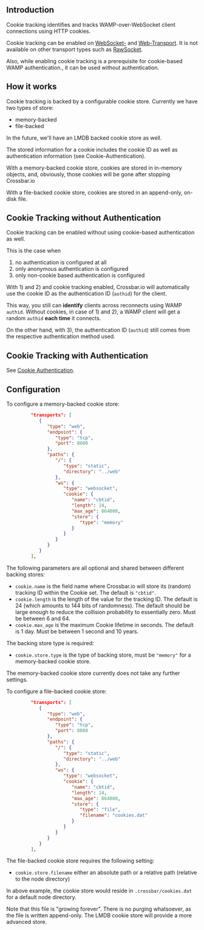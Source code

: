 ## Introduction

Cookie tracking identifies and tracks WAMP-over-WebSocket client connections using HTTP cookies.

Cookie tracking can be enabled on [WebSocket-](WebSocket-Transport) and [Web-Transport](Web-Transports-and-Services). It is not available on other transport types such as [RawSocket](RawSocket-Transports).

Also, while enabling cookie tracking is a prerequisite for cookie-based WAMP authentication., it can be used without authentication.


## How it works

Cookie tracking is backed by a configurable cookie store. Currently we have two types of store:

* memory-backed
* file-backed

In the future, we'll have an LMDB backed cookie store as well.

The stored information for a cookie includes the cookie ID as well as authentication information (see Cookie-Authentication).

With a memory-backed cookie store, cookies are stored in in-memory objects, and, obviously, those cookies will be gone after stopping Crossbar.io

With a file-backed cookie store, cookies are stored in an append-only, on-disk file.


## Cookie Tracking without Authentication

Cookie tracking can be enabled without using cookie-based authentication as well.

This is the case when

1. no authentication is configured at all
2. only anonymous authentication is configured
3. only non-cookie based authentication is configured

With 1) and 2) and cookie tracking enabled, Crossbar.io will automatically use the cookie ID as the authentication ID (`authid`) for the client.

This way, you still can **identify** clients across reconnects using WAMP `authid`. Without cookies, in case of 1) and 2), a WAMP client will get a random `authid` **each time** it connects.

On the other hand, with 3), the authentication ID (`authid`) still comes from the respective authentication method used.


## Cookie Tracking with Authentication

See [Cookie Authentication](Cookie-Authentication).


## Configuration

To configure a memory-backed cookie store:

```json
         "transports": [
            {
               "type": "web",
               "endpoint": {
                  "type": "tcp",
                  "port": 8080
               },
               "paths": {
                  "/": {
                     "type": "static",
                     "directory": "../web"
                  },
                  "ws": {
                     "type": "websocket",
                     "cookie": {
                        "name": "cbtid",
                        "length": 24,
                        "max_age": 864000,
                        "store": {
                           "type": "memory"
                        }
                     }
                  }
               }
            }
         ],
```

The following parameters are all optional and shared between different backing stores:

* `cookie.name` is the field name where Crossbar.io will store its (random) tracking ID within the Cookie set. The default is `"cbtid"`.
* `cookie.length` is the length of the value for the tracking ID. The default is 24 (which amounts to 144 bits of randomness). The default should be large enough to reduce the collision probability to essentially zero. Must be between 6 and 64.
* `cookie.max_age` is the maximum Cookie lifetime in seconds. The default is 1 day. Must be between 1 second and 10 years.


The backing store type is required:

* `cookie.store.type` is the type of backing store, must be `"memory"` for a memory-backed cookie store.

The memory-backed cookie store currently does not take any further settings.

To configure a file-backed cookie store:


```json
         "transports": [
            {
               "type": "web",
               "endpoint": {
                  "type": "tcp",
                  "port": 8080
               },
               "paths": {
                  "/": {
                     "type": "static",
                     "directory": "../web"
                  },
                  "ws": {
                     "type": "websocket",
                     "cookie": {
                        "name": "cbtid",
                        "length": 24,
                        "max_age": 864000,
                        "store": {
                           "type": "file",
                           "filename": "cookies.dat"
                        }
                     }
                  }
               }
            }
         ],
```

The file-backed cookie store requires the following setting:

* `cookie.store.filename` either an absolute path or a relative path (relative to the node directory)

In above example, the cookie store would reside in `.crossbar/cookies.dat` for a default node directory.

Note that this file is "growing forever". There is no purging whatsoever, as the file is written append-only. The LMDB cookie store will provide a more advanced store.
